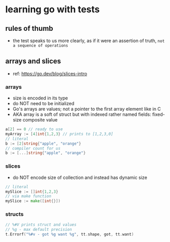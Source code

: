 # learning go with tests
## rules of thumb
- the test speaks to us more clearly, as if it were an assertion of truth, `not a sequence of operations` 

## arrays and slices
- ref: https://go.dev/blog/slices-intro
### arrays
- size is encoded in its type
- do NOT need to be initialized
- Go's arrays are values; not a pointer to the first array element like in C 
- AKA array is a soft of struct but with indexed rather named fields: fixed-size composite value 
```go
a[2] == 0 // ready to use
myArray := [4]int{1,2,3} // prints to [1,2,3,0]
// literal 
b := [2]string{"apple", "orange"}
// compiler count for us 
b := [...]string{"apple", "orange"}

```
### slices
- do NOT encode size of collection and instead has dynamic size
```go
// literal
mySlice := []int{1,2,3}
// via make function
mySlice := make([int{}])


```

### structs
```go
// %#V prints struct and values 
// %g - max default precision
t.Errorf("%#v - got %g want %g", tt.shape, got, tt.want)
```
